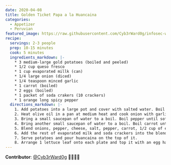 ```yaml
---
date: 2020-04-08
title: Golden Ticket Papa a la Huancaina
categories:
  - Appetizer
  - Peruvian
featured_image: https://raw.githubusercontent.com/Cyb3rWard0g/infosec-well-done/master/docs/images/posts/papa-ala-huancaina.jpg
recipe:
  servings: 2-3 people
  prep: 10-15 minutes
  cook: 5 minutes
  ingredients_markdown: |-
    * 3 medium-large gold potatoes (boiled and peeled)
    * 1/2 cup queso fresco
    * 1 cup evaporated millk (can)
    * 1/4 large onion (diced)
    * 1/4 teaspoon minced garlic
    * 1 carrot (boiled)
    * 2 eggs (boiled)
    * 1 packet of soda crakers (10 crackers)
    * 1 orange long spicy pepper
  directions_markdown: |-
    1. Add potatoes into a large pot and cover with salted water. Boil the potatoes. Reduce heat to medium-low and simmer until tender, about 20 minutes. Drain and set aside to cool slightly.
    2. Heat olive oil in a pan at medium heat and cook onion with garlic for 5 minutes.
    3. Bring a small saucepan of water to a boil. Boil pepper until soft, about 5 minutes. Run pepper under cold water to cool until cool enough to handle; remove and discard skins and veins.
    4. Bring another small saucepan of water to a boil. Boil carrot until soft, about 5 minutes 
    5. Blend onions, pepper, cheese, salt, pepper, carrot, 1/2 cup of evaporated milk and half of a packet of soda crackers (5 crackers) in a blender until smooth.
    6. Add the rest of evaporated milk and soda crackers into the blended mixture while continuing to blend until a creamy sauce is achieved.
    7. Serve potatoes and pour huancaina on the top of it.
    8. Arrange 1 lettuce leaf onto each plate and top it with an egg half and two black olive halves (optional).
---
```


**Contributor**: [@Cyb3rWard0g](https://twitter.com/Cyb3rWard0g) 🧑🏽‍🍳🍻
